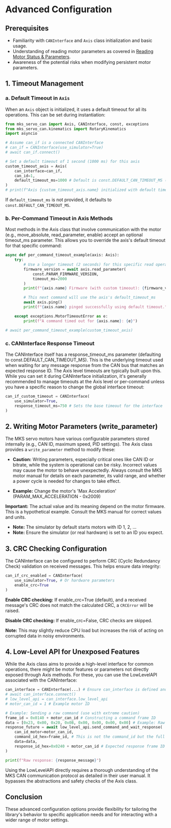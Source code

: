 # Advanced Configuration

## Prerequisites

* Familiarity with `CANInterface` and `Axis` class initialization and basic usage.
* Understanding of reading motor parameters as covered in [Reading Motor Status & Parameters](./reading_status.md).
* Awareness of the potential risks when modifying persistent motor parameters.

## 1. Timeout Management

### a. Default Timeout in `Axis`

When an `Axis` object is initialized, it uses a default timeout for all its operations. This can be set during instantiation:

```python
from mks_servo_can import Axis, CANInterface, const, exceptions
from mks_servo_can.kinematics import RotaryKinematics
import asyncio

# Assume can_if is a connected CANInterface
# can_if = CANInterface(use_simulator=True) 
# await can_if.connect()

# Set a default timeout of 1 second (1000 ms) for this axis
custom_timeout_axis = Axis(
    can_interface=can_if, 
    can_id=1, 
    default_timeout_ms=1000 # Default is const.DEFAULT_CAN_TIMEOUT_MS (e.g., 500ms)
)
# print(f"Axis {custom_timeout_axis.name} initialized with default timeout: {custom_timeout_axis.default_timeout_ms} ms")
```

If `default_timeout_ms` is not provided, it defaults to `const.DEFAULT_CAN_TIMEOUT_MS`. 

### b. Per-Command Timeout in Axis Methods

Most methods in the Axis class that involve communication with the motor (e.g., move_absolute, read_parameter, enable) accept an optional timeout_ms parameter. This allows you to override the axis's default timeout for that specific command:

```python
async def per_command_timeout_example(axis: Axis):
    try:
        # Use a longer timeout (2 seconds) for this specific read operation
        firmware_version = await axis.read_parameter(
            const.PARAM_FIRMWARE_VERSION, 
            timeout_ms=2000
        )
        print(f"{axis.name} Firmware (with custom timeout): {firmware_version}")

        # This next command will use the axis's default_timeout_ms
        await axis.ping() 
        print(f"{axis.name} pinged successfully using default timeout.")

    except exceptions.MotorTimeoutError as e:
        print(f"A command timed out for {axis.name}: {e}")

# await per_command_timeout_example(custom_timeout_axis)
```

### c. CANInterface Response Timeout

The CANInterface itself has a response_timeout_ms parameter (defaulting to const.DEFAULT_CAN_TIMEOUT_MS). This is the underlying timeout used when waiting for any message response from the CAN bus that matches an expected response ID. The Axis level timeouts are typically built upon this. While you can set it during CANInterface initialization, it's generally recommended to manage timeouts at the Axis level or per-command unless you have a specific reason to change the global interface timeout:

```python
can_if_custom_timeout = CANInterface(
    use_simulator=True, 
    response_timeout_ms=750 # Sets the base timeout for the interface
)
```

## 2. Writing Motor Parameters (write_parameter)

The MKS servo motors have various configurable parameters stored internally (e.g., CAN ID, maximum speed, PID settings). The Axis class provides a `write_parameter` method to modify these:

- **Caution:** Writing parameters, especially critical ones like CAN ID or bitrate, while the system is operational can be risky. Incorrect values may cause the motor to behave 
unexpectedly. Always consult the MKS motor manual for details on each parameter, its valid range, and whether a power cycle is needed for changes to take effect.

- **Example:** Change the motor's 'Max Acceleration' (PARAM_MAX_ACCELERATION - 0x2009)

**Important:** The actual value and its meaning depend on the motor firmware. This is a hypothetical example. Consult the MKS manual for correct values and units.

- **Note:** The simulator by default starts motors with ID 1, 2, ...
- **Note:** Ensure the simulator (or real hardware) is set to an ID you expect.

## 3. CRC Checking Configuration

The CANInterface can be configured to perform CRC (Cyclic Redundancy Check) validation on received messages. This helps ensure data integrity:

```python
can_if_crc_enabled = CANInterface(
    use_simulator=True, # Or hardware parameters
    enable_crc=True 
)
```

**Enable CRC checking:** If enable_crc=True (default), and a received message's CRC does not match the calculated CRC, a `CRCError` will be raised.

**Disable CRC checking:** If enable_crc=False, CRC checks are skipped.

**Note:** This may slightly reduce CPU load but increases the risk of acting on corrupted data in noisy environments.

## 4. Low-Level API for Unexposed Features

While the Axis class aims to provide a high-level interface for common operations, there might be motor features or parameters not directly exposed through Axis methods. For these, you 
can use the LowLevelAPI associated with the CANInterface:

```python
can_interface = CANInterface(...) # Ensure can_interface is defined and connected
# await can_interface.connect()
# low_level_api = can_interface.low_level_api
# motor_can_id = 1 # Example motor ID

# Example: Sending a raw command (use with extreme caution)
frame_id = 0x0140 + motor_can_id # Constructing a command frame ID
data = [0x23, 0x00, 0x20, 0x0B, 0x00, 0x00, 0x00, 0x00] # Example: Raw command to read microstep (0x200B)
response_future = await low_level_api.send_command_and_wait_response(
    can_id_motor=motor_can_id, 
    command_id_hex=frame_id, # This is not the command_id but the full frame_id
    data=data,
    response_id_hex=0x0240 + motor_can_id # Expected response frame ID
)

print(f"Raw response: {response_message}")
```

Using the LowLevelAPI directly requires a thorough understanding of the MKS CAN communication protocol as detailed in their user manual. It bypasses the abstractions and safety checks of 
the Axis class.

## Conclusion
These advanced configuration options provide flexibility for tailoring the library's behavior to specific application needs and for interacting with a wider range of motor settings.